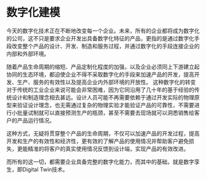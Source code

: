 # 数字化建模

今天的数字化技术正在不断地改变每一个企业。未来，所有的企业都将成为数字化的公司，这不只是要求企业开发出具备数字化特征的产品，更指的是通过数字化手段改变整个产品的设计、开发、制造和服务过程，并通过数字化的手段连接企业的内部和外部环境。

随着产品生命周期的缩短、产品定制化程度的加强，以及企业必须同上下游建立起协同的生态环境，都迫使企业不得不采取数字化的手段来加速产品的开发，提高开发、生产、服务的有效性以及提高企业内外部环境的开放性。
这种数字化的转变对于传统的工业企业来说可能会非常困难，因为它同沿用了几十年的基于经验的传统设计和制造理念相去甚远。设计人员可能不再需要依赖于通过开发实际的物理原型来验证设计理念，也无需通过复杂的物理实验才能验证产品的可靠性，不需要进行小批量试制就可以直接预测生产的瓶颈，甚至不需要去现场就可以洞悉销售给客户的产品运行情况。

这种方式，无疑将贯穿整个产品的生命周期，不仅可以加速产品的开发过程，提高开发和生产的有效性和经济性，更有效的了解产品的使用情况并帮助客户避免损失，更能精准的将客户的真实使用情况反馈到设计端，实现产品的有效改进。

而所有的这一切，都需要企业具备完整的数字化能力，而其中的基础，就是数字孪生，即Digital Twin技术。